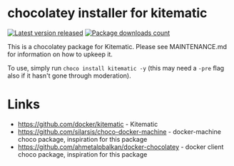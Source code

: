 # chocolatey installer for kitematic

[![Latest version released](https://img.shields.io/chocolatey/v/kitematic.svg)](https://chocolatey.org/packages/kitematic)
[![Package downloads count](https://img.shields.io/chocolatey/dt/kitematic.svg)](https://chocolatey.org/packages/kitematic)

This is a chocolatey package for Kitematic. Please see MAINTENANCE.md
for information on how to upkeep it.

To use, simply run `choco install kitematic -y` (this may need a `-pre`
flag also if it hasn't gone through moderation).

# Links

* https://github.com/docker/kitematic - Kitematic
* https://github.com/silarsis/choco-docker-machine - docker-machine choco package, inspiration for this package
* https://github.com/ahmetalpbalkan/docker-chocolatey - docker client choco package, inspiration for this package
